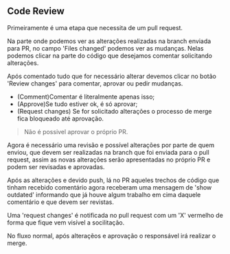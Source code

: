 ## Code Review

Primeiramente é uma etapa que necessita de um pull request.

Na parte onde podemos ver as alterações realizadas na branch enviada para PR, no campo 'Files changed' podemos ver as mudanças. Nelas podemos clicar na parte do código que desejamos comentar solicitando alterações. 

Após comentado tudo que for necessário alterar devemos clicar no botão 'Review changes' para comentar, aprovar ou pedir mudanças.
- (Comment)Comentar é literalmente apenas isso;
- (Approve)Se tudo estiver ok, é só aprovar;
- (Request changes) Se for solicitado alterações o processo de merge fica bloqueado até aprovação.

> Não é possivel aprovar o próprio PR.

Agora é necessário uma revisão e possível alterações por parte de quem enviou, que devem ser realizadas na branch que foi enviada para o pull request, assim as novas alterações serão apresentadas no próprio PR e podem ser revisadas e aprovadas.

Após as alterações e devido push, lá no PR aqueles trechos de código que tinham recebido comentário agora receberam uma mensagem de 'show outdated' informando que já houve algum trabalho em cima daquele comentário e que devem ser revistas.

Uma 'request changes' é notificada no pull request com um 'X' vermelho de forma que fique vem visível a socilitação.

No fluxo normal, após alteraçẽos e aprovação o responsável irá realizar o merge.
